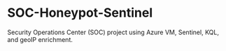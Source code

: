 # SOC-Honeypot-Sentinel
Security Operations Center (SOC) project using Azure VM, Sentinel, KQL, and geoIP enrichment.
